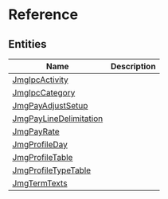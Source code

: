 
# Reference


## Entities

|Name|Description|
|---|---|
|[JmgIpcActivity](JmgIpcActivity.cdm.json)||
|[JmgIpcCategory](JmgIpcCategory.cdm.json)||
|[JmgPayAdjustSetup](JmgPayAdjustSetup.cdm.json)||
|[JmgPayLineDelimitation](JmgPayLineDelimitation.cdm.json)||
|[JmgPayRate](JmgPayRate.cdm.json)||
|[JmgProfileDay](JmgProfileDay.cdm.json)||
|[JmgProfileTable](JmgProfileTable.cdm.json)||
|[JmgProfileTypeTable](JmgProfileTypeTable.cdm.json)||
|[JmgTermTexts](JmgTermTexts.cdm.json)||
